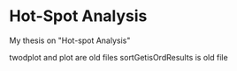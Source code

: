 # Hot-Spot Analysis
My thesis on "Hot-spot Analysis"

twodplot and plot are old files
sortGetisOrdResults is old file
